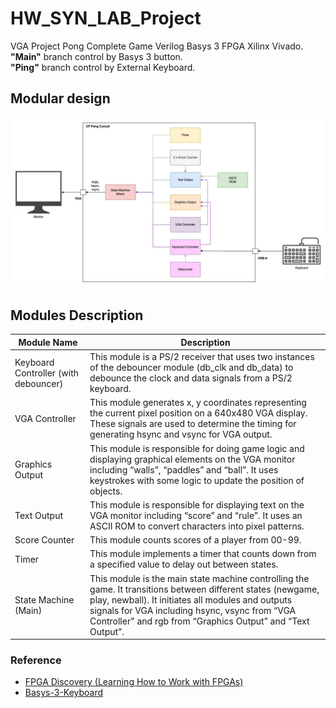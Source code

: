 # HW_SYN_LAB_Project
VGA Project Pong Complete Game Verilog Basys 3 FPGA Xilinx Vivado.<br>
**"Main"** branch control by Basys 3 button.<br>
**"Ping"** branch control by External Keyboard.

## Modular design
![design diagram](https://github.com/northsurapee/HW_Project/blob/main/design_diagram.jpg)


## Modules Description
| Module Name  | Description |
| ------------- | ------------- |
| Keyboard Controller (with debouncer) | This module is a PS/2 receiver that uses two instances of the debouncer module (db_clk and db_data) to debounce the clock and data signals from a PS/2 keyboard. |
| VGA Controller | This module generates x, y coordinates representing the current pixel position on a 640x480 VGA display. These signals are used to determine the timing for generating hsync and vsync for VGA output. |
| Graphics Output | This module is responsible for doing game logic and displaying graphical elements on the VGA monitor including “walls”, “paddles” and “ball”. It uses keystrokes with some logic to update the position of objects. |
| Text Output | This module is responsible for displaying text on the VGA monitor including “score” and “rule”. It uses an ASCII ROM to convert characters into pixel patterns. |
| Score Counter | This module counts scores of a player from 00-99. |
| Timer | This module implements a timer that counts down from a specified value to delay out between states. |
| State Machine (Main) | This module is the main state machine controlling the game. It transitions between different states (newgame, play, newball). It initiates all modules and outputs signals for VGA including hsync, vsync from “VGA Controller" and rgb from “Graphics Output” and “Text Output”. |

### Reference
- [FPGA Discovery (Learning How to Work with FPGAs)](https://www.youtube.com/watch?v=tELTeQb-Dc4&t=118s)
- [Basys-3-Keyboard](https://github.com/Digilent/Basys-3-Keyboard/blob/master/src/hdl/PS2Receiver.v)
